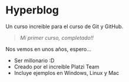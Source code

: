 # Hyperblog
Un curso increible para el curso de Git y GitHub.
>*Mi primer curso, completado!!*

Nos vemos en unos años, espero...
* Ser millonario :D
* Creado por el increible Platzi Team
* Incluye ejemplos en Windows, Linux y Mac
